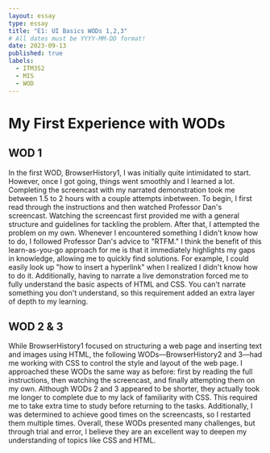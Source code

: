 ```yaml
--- 
layout: essay
type: essay
title: "E1: UI Basics WODs 1,2,3"
# All dates must be YYYY-MM-DD format!
date: 2023-09-13
published: true
labels:
  - ITM352
  - MIS
  - WOD
---
```


# My First Experience with WODs
## WOD 1
In the first WOD, BrowserHistory1, I was initially quite intimidated to start. However, once I got going, things went smoothly and I learned a lot. Completing the screencast with my narrated demonstration took me between 1.5 to 2 hours with a couple attempts inbetween. To begin, I first read through the instructions and then watched Professor Dan's screencast. Watching the screencast first provided me with a general structure and guidelines for tackling the problem. After that, I attempted the problem on my own. Whenever I encountered something I didn't know how to do, I followed Professor Dan's advice to "RTFM." I think the benefit of this learn-as-you-go approach for me is that it immediately highlights my gaps in knowledge, allowing me to quickly find solutions. For example, I could easily look up "how to insert a hyperlink" when I realized I didn't know how to do it. Additionally, having to narrate a live demonstration forced me to fully understand the basic aspects of HTML and CSS. You can't narrate something you don't understand, so this requirement added an extra layer of depth to my learning.
## WOD 2 & 3
While BrowserHistory1 focused on structuring a web page and inserting text and images using HTML, the following WODs—BrowserHistory2 and 3—had me working with CSS to control the style and layout of the web page. I approached these WODs the same way as before: first by reading the full instructions, then watching the screencast, and finally attempting them on my own. Although WODs 2 and 3 appeared to be shorter, they actually took me longer to complete due to my lack of familiarity with CSS. This required me to take extra time to study before returning to the tasks. Additionally, I was determined to achieve good times on the screencasts, so I restarted them multiple times. Overall, these WODs presented many challenges, but through trial and error, I believe they are an excellent way to deepen my understanding of topics like CSS and HTML. 
